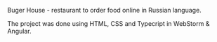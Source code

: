 Buger House - restaurant to order food online in Russian language.

The project was done using HTML, CSS and Typecript in WebStorm & Angular.
